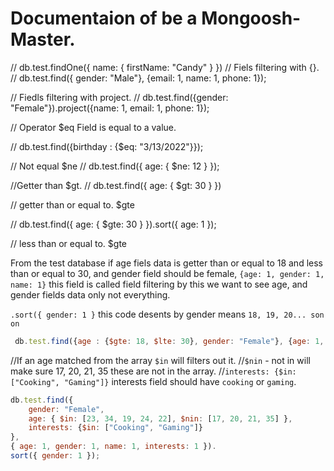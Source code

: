 # Documentaion of be a Mongoosh-Master. 

// db.test.findOne({ name: { firstName: "Candy" } })
// Fiels filtering with {}. 
// db.test.find({ gender: "Male"}, {email: 1, name: 1, phone: 1}); 

// Fiedls filtering with project.
// db.test.find({gender: "Female"}).project({name: 1, email: 1, phone: 1});

// Operator $eq Field is equal to a value.

// db.test.find({birthday : {$eq: "3/13/2022"}});

// Not equal $ne 
// db.test.find({ age: { $ne: 12 } });

//Getter than $gt. 
// db.test.find({ age: { $gt: 30 } })

// getter than or equal to. $gte 

// db.test.find({ age: { $gte: 30 } }).sort({ age: 1 });

// less than or equal to. $gte 


 From the test database if age fiels data is getter than or equal to 18 and less than or equal to 30, and gender field should be female,  `{age: 1, gender: 1, name: 1}` this field is called field filtering by this we want to see age, and gender fields data only not everything.

 `.sort({ gender: 1 }` this code desents by gender means  `18, 19, 20... son on`

```javaScript
 db.test.find({age : {$gte: 18, $lte: 30}, gender: "Female"}, {age: 1, gender: 1, name: 1}).sort({ gender: 1 });
```

//If an age matched from the array `$in` will filters out it.
//`$nin` - not in will make sure 17, 20, 21, 35 these are not in the array.
//`interests: {$in: ["Cooking", "Gaming"]}` interests field should have `cooking` or `gaming`.

```javaScript
db.test.find({
    gender: "Female",
    age: { $in: [23, 34, 19, 24, 22], $nin: [17, 20, 21, 35] },
    interests: {$in: ["Cooking", "Gaming"]} 
},
{ age: 1, gender: 1, name: 1, interests: 1 }).
sort({ gender: 1 });
```
